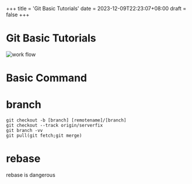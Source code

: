 +++
title = 'Git Basic Tutorials'
date = 2023-12-09T22:23:07+08:00
draft = false
+++
# Git Basic Tutorials
![work flow](https://aoimojiu.github.io/images/git_base.png)

# Basic Command
# branch
```
git checkout -b [branch] [remotename]/[branch]
git checkout --track origin/serverfix
git branch -vv
git pull(git fetch;git merge)
```
# rebase
rebase is dangerous